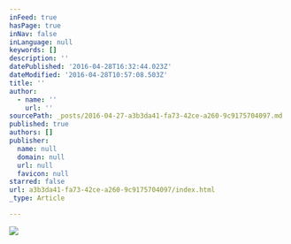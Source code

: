 ```yaml
---
inFeed: true
hasPage: true
inNav: false
inLanguage: null
keywords: []
description: ''
datePublished: '2016-04-28T16:32:44.023Z'
dateModified: '2016-04-28T10:57:08.503Z'
title: ''
author:
  - name: ''
    url: ''
sourcePath: _posts/2016-04-27-a3b3da41-fa73-42ce-a260-9c9175704097.md
published: true
authors: []
publisher:
  name: null
  domain: null
  url: null
  favicon: null
starred: false
url: a3b3da41-fa73-42ce-a260-9c9175704097/index.html
_type: Article

---
```

![](https://the-grid-user-content.s3-us-west-2.amazonaws.com/c69f8f74-a8db-4a01-81b4-1183c48ac25d.jpg)